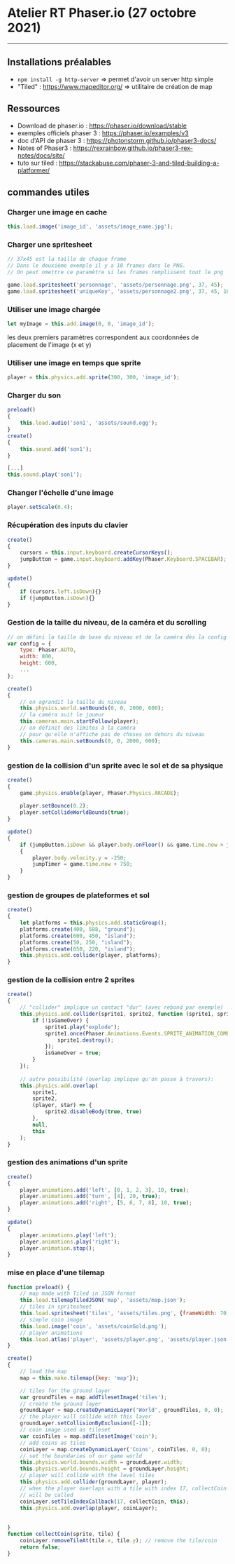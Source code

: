 # Atelier RT Phaser.io (27 octobre 2021)

-----
## Installations préalables
 * `npm install -g http-server` => permet d'avoir un server http simple
 * "Tiled" : https://www.mapeditor.org/ => utilitaire de création de map
## Ressources
 * Download de phaser.io : https://phaser.io/download/stable
 * exemples officiels phaser 3 : https://phaser.io/examples/v3
 * doc d'API de phaser 3 : https://photonstorm.github.io/phaser3-docs/
 * Notes of Phaser3 : https://rexrainbow.github.io/phaser3-rex-notes/docs/site/
 * tuto sur tiled : https://stackabuse.com/phaser-3-and-tiled-building-a-platformer/
## commandes utiles
### Charger une image en cache
```javascript
this.load.image('image_id', 'assets/image_name.jpg');
```

### Charger une spritesheet
```javascript
// 37x45 est la taille de chaque frame
// Dans le deuxième exemple il y a 18 frames dans le PNG.
// On peut omettre ce paramètre si les frames remplissent tout le png

game.load.spritesheet('personnage', 'assets/personnage.png', 37, 45);
game.load.spritesheet('uniqueKey', 'assets/personnage2.png', 37, 45, 18);
```
### Utiliser une image chargée
```javascript
let myImage = this.add.image(0, 0, 'image_id');
```

les deux premiers paramètres correspondent aux coordonnées de placement de l'image (x et y)

### Utiliser une image en temps que sprite
```javascript
player = this.physics.add.sprite(300, 300, 'image_id');
```

### Charger du son
```javascript
preload()
{
    this.load.audio('son1', 'assets/sound.ogg');
}
create()
{
    this.sound.add('son1');
}

[...]
this.sound.play('son1');

```

### Changer l'échelle d'une image
```javascript
player.setScale(0.4);
```

### Récupération des inputs du clavier
```javascript
create()
{
    cursors = this.input.keyboard.createCursorKeys();
    jumpButton = game.input.keyboard.addKey(Phaser.Keyboard.SPACEBAR);
}

update()
{
    if (cursors.left.isDown){}
    if (jumpButton.isDown){}
}
```

### Gestion de la taille du niveau, de la caméra et du scrolling
```javascript
// on défini la taille de base du niveau et de la caméra dès la config
var config = {
    type: Phaser.AUTO,
    width: 800,
    height: 600,
    ...
};

create()
{
    // on agrandit la taille du niveau
    this.physics.world.setBounds(0, 0, 2000, 600);
    // la caméra suit le joueur
    this.cameras.main.startFollow(player);
    // on définit des limites à la caméra 
    // pour qu'elle n'affiche pas de choses en dehors du niveau
    this.cameras.main.setBounds(0, 0, 2000, 600);
}

```

### gestion de la collision d'un sprite avec le sol et de sa physique
```javascript
create()
{
    game.physics.enable(player, Phaser.Physics.ARCADE);
    
    player.setBounce(0.2);
    player.setCollideWorldBounds(true);
}

update()
{
    if (jumpButton.isDown && player.body.onFloor() && game.time.now > jumpTimer)
    {
        player.body.velocity.y = -250;
        jumpTimer = game.time.now + 750;
    }
}
```
### gestion de groupes de plateformes et sol
```javascript
create()
{
    let platforms = this.physics.add.staticGroup();
    platforms.create(400, 588, "ground");
    platforms.create(600, 450, "island");
    platforms.create(50, 250, "island");
    platforms.create(650, 220, "island");
    this.physics.add.collider(player, platforms);
}
```


### gestion de la collision entre 2 sprites
```javascript
create()
{
    // "collider" implique un contact "dur" (avec rebond par exemple) 
    this.physics.add.collider(sprite1, sprite2, function (sprite1, sprite2) {
        if (!isGameOver) {
            sprite1.play("explode");
            sprite1.once(Phaser.Animations.Events.SPRITE_ANIMATION_COMPLETE, () => {
                sprite1.destroy();
            });
            isGameOver = true;
        }
    });
    
    // autre possibilité (overlap implique qu'on passe à travers): 
    this.physics.add.overlap(
        sprite1,
        sprite2,
        (player, star) => {
            sprite2.disableBody(true, true)
        },
        null,
        this
    );
}
```


### gestion des animations d'un sprite
```javascript
create()
{
    player.animations.add('left', [0, 1, 2, 3], 10, true);
    player.animations.add('turn', [4], 20, true);
    player.animations.add('right', [5, 6, 7, 8], 10, true);
}

update()
{
    player.animations.play('left');
    player.animations.play('right');
    player.animation.stop();
}
```


### mise en place d'une tilemap
```javascript
function preload() {
    // map made with Tiled in JSON format
    this.load.tilemapTiledJSON('map', 'assets/map.json');
    // tiles in spritesheet 
    this.load.spritesheet('tiles', 'assets/tiles.png', {frameWidth: 70, frameHeight: 70});
    // simple coin image
    this.load.image('coin', 'assets/coinGold.png');
    // player animations
    this.load.atlas('player', 'assets/player.png', 'assets/player.json');
}

create()
{
    // load the map 
    map = this.make.tilemap({key: 'map'});

    // tiles for the ground layer
    var groundTiles = map.addTilesetImage('tiles');
    // create the ground layer
    groundLayer = map.createDynamicLayer('World', groundTiles, 0, 0);
    // the player will collide with this layer
    groundLayer.setCollisionByExclusion([-1]);
    // coin image used as tileset
    var coinTiles = map.addTilesetImage('coin');
    // add coins as tiles
    coinLayer = map.createDynamicLayer('Coins', coinTiles, 0, 0);
    // set the boundaries of our game world
    this.physics.world.bounds.width = groundLayer.width;
    this.physics.world.bounds.height = groundLayer.height;
    // player will collide with the level tiles 
    this.physics.add.collider(groundLayer, player);
    // when the player overlaps with a tile with index 17, collectCoin 
    // will be called
    coinLayer.setTileIndexCallback(17, collectCoin, this);
    this.physics.add.overlap(player, coinLayer);
    
    
}
function collectCoin(sprite, tile) {
    coinLayer.removeTileAt(tile.x, tile.y); // remove the tile/coin
    return false;
}
```
